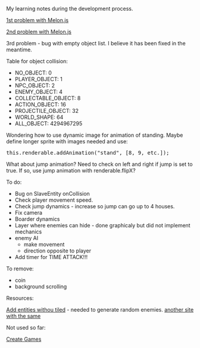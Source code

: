 My learning notes during the development process.

[1st problem with Melon.js](https://groups.google.com/forum/#!msg/melonjs/i4Cbr5R4L0U/tfqt8NrTkQUJ)

[2nd problem with Melon.js](https://groups.google.com/forum/#!topic/melonjs/3Vj6hIbt8m4)

3rd problem - bug with empty object list. I believe it has been fixed in the meantime.

Table for object collision:

* NO_OBJECT: 0
* PLAYER_OBJECT: 1
* NPC_OBJECT: 2
* ENEMY_OBJECT: 4
* COLLECTABLE_OBJECT: 8
* ACTION_OBJECT: 16
* PROJECTILE_OBJECT: 32
* WORLD_SHAPE: 64
* ALL_OBJECT: 4294967295

Wondering how to use dynamic image for animation of standing. Maybe define longer sprite with images needed and use:

<pre>
this.renderable.addAnimation("stand", [8, 9, etc.]);
</pre>

What about jump animation? Need to check on left and right if jump is set to true. If so, use jump animation with renderable.flipX?

To do:

* Bug on SlaveEntity onCollision
* Check player movement speed.
* Check jump dynamics - increase so jump can go up to 4 houses.
* Fix camera
* Boarder dynamics
* Layer where enemies can hide - done graphicaly but did not implement mechanics
* enemy AI
    * make movement
    * direction opposite to player    
* Add timer for TIME ATTACK!!!

To remove:

* coin
* background scrolling








Resources:

[Add entities withou tiled](http://stackoverflow.com/questions/24294509/programmatically-insert-entities-in-melonjs) - needed to generate random enemies. [another site with the same](https://github.com/melonjs/melonJS/wiki/Frequently-Asked-Questions#object_pooling)

Not used so far:

[Create Games](http://creategames.tumblr.com/)

